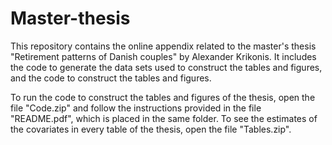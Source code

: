 # Master-thesis
This repository contains the online appendix related to the master's thesis "Retirement patterns of Danish couples" by Alexander Krikonis. It includes the code to generate the data sets used to construct the tables and figures, and the code to construct the tables and figures. 

To run the code to construct the tables and figures of the thesis, open the file "Code.zip" and follow the instructions provided in the file "README.pdf", which is placed in the same folder. 
To see the estimates of the covariates in every table of the thesis, open the file "Tables.zip". 
